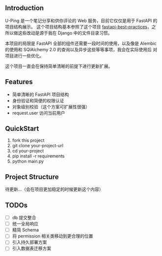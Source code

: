 ## Introduction

U-Ping 是一个笔记分享和供你评论的 Web 服务，目前它仅仅是用于 FastAPI 的项目结构展示。
这个项目结构基本参照了这个项目 [fastapi-best-practices](https://github.com/zhanymkanov/fastapi-best-practices)，之所以做这些改动是源于我在 Django 中的文件目录习惯。

本项目的局限是 FastAPI 全部的组件还需要一段时间的使用，以及像是 Alembic 的使用和 SQlAlchemy 2.0 的查询以及异步这些等等事项，我会在实际使用后
对项目进行一些优化。

这个项目一直会在保持简单清晰的前提下进行更新扩展。


## Features

 - 简单清晰的 FastAPI 项目结构
 - 身份验证和简便的权限认证
 - 对象级别校验（这个方案可扩展性很强）
 - request.user 访问当前用户


## QuickStart
1. fork this project
2. git clone your-project-url
3. cd your-project
4. pip install -r requirements
5. python main.py


## Project Structure

待更新...（会在项目更加稳定的时候更新这个内容）


## TODOs

- [ ] db 提交整合
- [ ] 统一全局响应
- [ ] 精简 Schema
- [ ] 将 permission 相关类移动到更合理的位置
- [ ] 引入持久部署方案
- [ ] 引入数据表迁移方案
